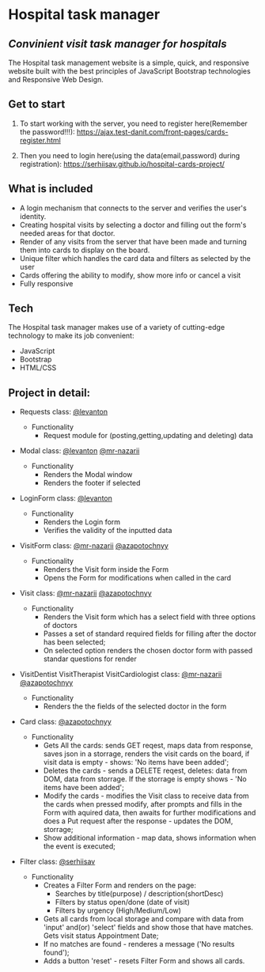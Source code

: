 # Hospital task manager

## _Convinient visit task manager for hospitals_

The Hospital task management website is a simple, quick, and responsive website built with the
best principles of JavaScript Bootstrap technologies and Responsive Web Design.

## Get to start

1. To start working with the server, you need to register here(Remember the password!!!):
   https://ajax.test-danit.com/front-pages/cards-register.html

2. Then you need to login here(using the data(email,password) during registration):
   https://serhiisav.github.io/hospital-cards-project/

## What is included

- A login mechanism that connects to the server and verifies the user's identity.
- Creating hospital visits by selecting a doctor and filling out the form's needed areas for that doctor.
- Render of any visits from the server that have been made and turning them into cards to display on the board.
- Unique filter which handles the card data and filters as selected by the user
- Cards offering the ability to modify, show more info or cancel a visit
- Fully responsive

## Tech

The Hospital task manager makes use of a variety of cutting-edge technology to make its job convenient:

- JavaScript
- Bootstrap
- HTML/CSS

## Project in detail:

- Requests class: [@levanton](https://github.com/levanton)

  - Functionality
    - Request module for (posting,getting,updating and deleting) data

- Modal class: [@levanton](https://github.com/levanton) [@mr-nazarii](https://github.com/mr-nazarii)

  - Functionality
    - Renders the Modal window
    - Renders the footer if selected

- LoginForm class: [@levanton](https://github.com/levanton)

  - Functionality
    - Renders the Login form
    - Verifies the validity of the inputted data

- VisitForm class: [@mr-nazarii](https://github.com/mr-nazarii) [@azapotochnyy](https://github.com/azapotochnyy)

  - Functionality
    - Renders the Visit form inside the Form
    - Opens the Form for modifications when called in the card

- Visit class: [@mr-nazarii](https://github.com/mr-nazarii) [@azapotochnyy](https://github.com/azapotochnyy)

  - Functionality
    - Renders the Visit form which has a select field with three options of doctors
    - Passes a set of standard required fields for filling after the doctor has been selected;
    - On selected option renders the chosen doctor form with passed standar questions for render

- VisitDentist VisitTherapist VisitCardiologist class: [@mr-nazarii](https://github.com/mr-nazarii) [@azapotochnyy](https://github.com/azapotochnyy)

  - Functionality
    - Renders the the fields of the selected doctor in the form

- Card class: [@azapotochnyy](https://github.com/azapotochnyy)

  - Functionality
    - Gets All the cards: sends GET reqest, maps data from response, saves json in a storrage, renders the visit cards on the board, if visit data is empty - shows: 'No items have been added';
    - Deletes the cards - sends a DELETE reqest, deletes: data from DOM, data from storrage. If the storrage is empty shows - 'No items have been added';
    - Modify the cards - modifies the Visit class to receive data from the cards when pressed modify, after prompts and fills in the Form with aquired data, then awaits for further modifications and does a Put request after the response - updates the DOM, storrage;
    - Show additional information - map data, shows information when the event is executed;

- Filter class: [@serhiisav](https://github.com/serhiisav)
  - Functionality
    - Creates a Filter Form and renders on the page:
      - Searches by title(purpose) / description(shortDesc)
      - Filters by status open/done (date of visit)
      - Filters by urgency (High/Medium/Low)
    - Gets all cards from local storage and compare with data from 'input' and(or) 'select' fields and show those that have matches. Gets visit status Appointment Date;
    - If no matches are found - renderes a message ('No results found');
    - Adds a button 'reset' - resets Filter Form and shows all cards.
